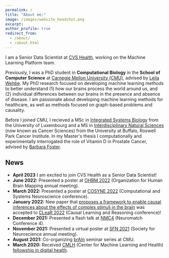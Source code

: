 ```yaml
---
permalink: /
title: "About me:"
image: /images/website_headshot.png
excerpt: 
author_profile: true
redirect_from: 
  - /about/
  - /about.html
---
```

I am a Senior Data Scientist at [CVS Health](https://www.cvshealth.com/), working on the Machine Learning Platform team. 

Previously, I was a PhD student in **Computational Biology** in the **School of Computer Science** at [Carnegie Mellon University (CMU)](https://www.cmu.edu/), advised by [Leila 
Wehbe](http://www.cs.cmu.edu/~lwehbe/index.html). My PhD research focused on developing machine learning methods to better understand (1) how our brains process the world around us, and 
(2) individual differences between our brains in the presence and absence of disease. I am passionate about developing machine learning methods for healthcare, as well as methods focused on graph-based problems and causality.

Before I joined CMU, I recieved a MSc in [Integrated Systems Biology](https://wwwde.uni.lu/studiengaenge/fstm/master_in_integrated_systems_biology) from the University of Luxembourg and a MS in [Interdisciplinary Natural Sciences](https://www.roswellpark.org/education/masters-phd-programs/masters-program) (now known as Cancer Sciences) from the University at Buffalo, Roswell Park Cancer Institute. In my Master's thesis I computationally and experimentally interrogated the role of Vitamin D in Prostate Cancer, advised by [Barbara Foster](https://www.roswellpark.org/barbara-foster).  

## News
- **April 2023** I am excited to join CVS Health as a Senior Data Scientist! 
- **June 2022:** Presented a poster at [OHBM 2022](https://www.humanbrainmapping.org/i4a/pages/index.cfm?pageid=4118) (Organization for Human Brain Mapping annual meeting).
- **March 2022:** Presented a poster at [COSYNE 2022](https://www.cosyne.org/) (Computational and Systems Neuroscience conference).
- **January 2022:** New paper that [proposes a framework to enable causal inferences about the effects of complex stimuli in the brain](https://arxiv.org/pdf/2202.10376.pdf) was accepted to [CLeaR 2022](https://www.cclear.cc/2022) (Causal Learning and Reasoning conference)!
- **December 2021:** Presented a flash talk at [NMC4](https://conference.neuromatch.io/) (Neuromatch Conference 4).
- **November 2021:** Presented a virtual poster at [SFN 2021](https://www.sfn.org/meetings/neuroscience-2021) (Society for Neuroscience annual meeting).
- **August 2021:** Co-organizing [brAIn](https://brain.andrew.cmu.edu/seminar) seminar series at CMU. 
- **March 2020:** Received [CMLH](https://www.cs.cmu.edu/cmlh-cfp/) (Center for Machine Learning and Health) [fellowship in digital health](https://www.cs.cmu.edu/cmlh-cfp/fellowships). 
